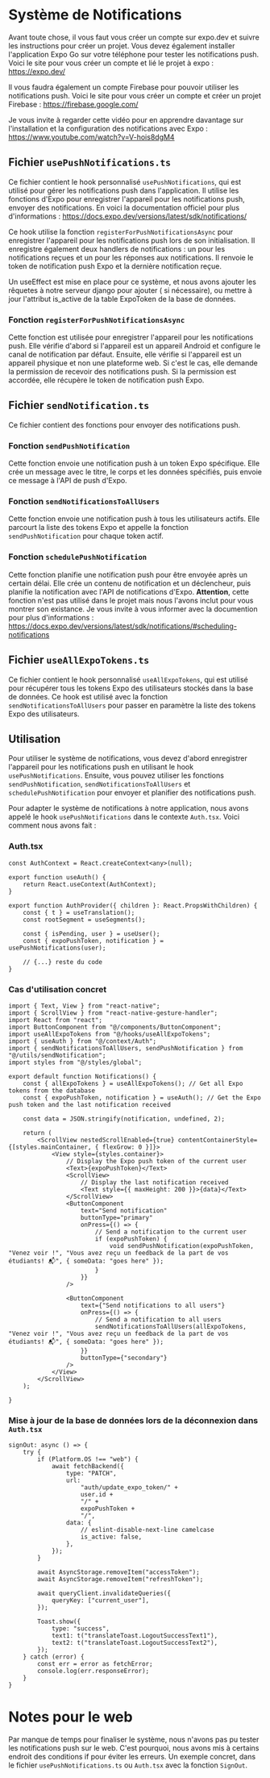 # Système de Notifications

Avant toute chose, il vous faut vous créer un compte sur expo.dev et suivre les instructions pour créer un projet. Vous
devez également installer l'application Expo Go sur votre téléphone pour tester les notifications push. Voici le site
pour vous créer un compte et lié le projet à expo : https://expo.dev/

Il vous faudra également un compte Firebase pour pouvoir utiliser les notifications push. Voici le site pour vous créer
un compte et créer un projet Firebase : https://firebase.google.com/

Je vous invite à regarder cette vidéo pour en apprendre davantage sur l'installation et la configuration des
notifications avec Expo :
https://www.youtube.com/watch?v=V-hois8dgM4

## Fichier `usePushNotifications.ts`

Ce fichier contient le hook personnalisé `usePushNotifications`, qui est utilisé pour gérer les notifications push dans
l'application. Il utilise les fonctions d'Expo pour enregistrer l'appareil pour les notifications push, envoyer des
notifications. En voici la documentation officiel pour plus
d'informations : https://docs.expo.dev/versions/latest/sdk/notifications/

Ce hook utilise la fonction `registerForPushNotificationsAsync` pour enregistrer l'appareil pour les notifications push
lors de son initialisation. Il enregistre également deux handlers de notifications : un pour les notifications reçues
et un pour les réponses aux notifications. Il renvoie le token de notification push Expo et la dernière notification
reçue.

Un useEffect est mise en place pour ce système, et nous avons ajouter les rêquetes à notre serveur django pour ajouter (
si nécessaire), ou mettre à jour l'attribut is_active de la table ExpoToken de la base de données.

### Fonction `registerForPushNotificationsAsync`

Cette fonction est utilisée pour enregistrer l'appareil pour les notifications push. Elle vérifie d'abord si l'appareil
est un appareil Android et configure le canal de notification par défaut. Ensuite, elle vérifie si l'appareil est un
appareil physique et non une plateforme web. Si c'est le cas, elle demande la permission de recevoir des notifications
push. Si la permission est accordée, elle récupère le token de notification push Expo.

## Fichier `sendNotification.ts`

Ce fichier contient des fonctions pour envoyer des notifications push.

### Fonction `sendPushNotification`

Cette fonction envoie une notification push à un token Expo spécifique. Elle crée un message avec le titre, le corps et
les données spécifiés, puis envoie ce message à l'API de push d'Expo.

### Fonction `sendNotificationsToAllUsers`

Cette fonction envoie une notification push à tous les utilisateurs actifs. Elle parcourt la liste des tokens Expo et
appelle la fonction `sendPushNotification` pour chaque token actif.

### Fonction `schedulePushNotification`

Cette fonction planifie une notification push pour être envoyée après un certain délai. Elle crée un contenu de
notification et un déclencheur, puis planifie la notification avec l'API de notifications d'Expo. **Attention**, cette
fonction n'est pas utilisé dans le projet mais nous l'avons inclut pour vous montrer son existance. Je vous invite à
vous informer avec la documention pour plus d'informations :
https://docs.expo.dev/versions/latest/sdk/notifications/#scheduling-notifications

## Fichier `useAllExpoTokens.ts`

Ce fichier contient le hook personnalisé `useAllExpoTokens`, qui est utilisé pour récupérer tous les tokens Expo des
utilisateurs stockés dans la base de données. Ce hook est utilisé avec la fonction `sendNotificationsToAllUsers` pour
passer en paramètre la liste des tokens Expo des utilisateurs.

## Utilisation

Pour utiliser le système de notifications, vous devez d'abord enregistrer l'appareil pour les notifications push en
utilisant le hook `usePushNotifications`. Ensuite, vous pouvez utiliser les
fonctions `sendPushNotification`, `sendNotificationsToAllUsers` et `schedulePushNotification` pour envoyer et planifier
des notifications push.

Pour adapter le système de notifications à notre application, nous avons appelé le hook `usePushNotifications` dans le
contexte `Auth.tsx`. Voici comment nous avons fait :

### Auth.tsx

```tsx
const AuthContext = React.createContext<any>(null);

export function useAuth() {
    return React.useContext(AuthContext);
}

export function AuthProvider({ children }: React.PropsWithChildren) {
    const { t } = useTranslation();
    const rootSegment = useSegments();

    const { isPending, user } = useUser();
    const { expoPushToken, notification } = usePushNotifications(user);

    // {...} reste du code
}

```

### Cas d'utilisation concret

```tsx 
import { Text, View } from "react-native";
import { ScrollView } from "react-native-gesture-handler";
import React from "react";
import ButtonComponent from "@/components/ButtonComponent";
import useAllExpoTokens from "@/hooks/useAllExpoTokens";
import { useAuth } from "@/context/Auth";
import { sendNotificationsToAllUsers, sendPushNotification } from "@/utils/sendNotification";
import styles from "@/styles/global";

export default function Notifications() {
    const { allExpoTokens } = useAllExpoTokens(); // Get all Expo tokens from the database
    const { expoPushToken, notification } = useAuth(); // Get the Expo push token and the last notification received

    const data = JSON.stringify(notification, undefined, 2);

    return (
        <ScrollView nestedScrollEnabled={true} contentContainerStyle={[styles.mainContainer, { flexGrow: 0 }]}>
            <View style={styles.container}>
                // Display the Expo push token of the current user
                <Text>{expoPushToken}</Text>
                <ScrollView>
                    // Display the last notification received
                    <Text style={{ maxHeight: 200 }}>{data}</Text>
                </ScrollView>
                <ButtonComponent
                    text="Send notification"
                    buttonType="primary"
                    onPress={() => {
                        // Send a notification to the current user
                        if (expoPushToken) {
                            void sendPushNotification(expoPushToken, "Venez voir !", "Vous avez reçu un feedback de la part de vos étudiants! 📬", { someData: "goes here" });
                        }
                    }}
                />

                <ButtonComponent
                    text={"Send notifications to all users"}
                    onPress={() => {
                        // Send a notification to all users
                        sendNotificationsToAllUsers(allExpoTokens, "Venez voir !", "Vous avez reçu un feedback de la part de vos étudiants! 📬", { someData: "goes here" });
                    }}
                    buttonType={"secondary"}
                />
            </View>
        </ScrollView>
    );

}
```

### Mise à jour de la base de données lors de la déconnexion dans `Auth.tsx`

```tsx 
signOut: async () => {
    try {
        if (Platform.OS !== "web") {
            await fetchBackend({
                type: "PATCH",
                url:
                    "auth/update_expo_token/" +
                    user.id +
                    "/" +
                    expoPushToken +
                    "/",
                data: {
                    // eslint-disable-next-line camelcase
                    is_active: false,
                },
            });
        }

        await AsyncStorage.removeItem("accessToken");
        await AsyncStorage.removeItem("refreshToken");

        await queryClient.invalidateQueries({
            queryKey: ["current_user"],
        });

        Toast.show({
            type: "success",
            text1: t("translateToast.LogoutSuccessText1"),
            text2: t("translateToast.LogoutSuccessText2"),
        });
    } catch (error) {
        const err = error as fetchError;
        console.log(err.responseError);
    }
}
```

# Notes pour le web

Par manque de temps pour finaliser le système, nous n'avons pas pu tester les notifications push sur le web. C'est
pourquoi, nous avons mis à certains endroit des conditions if pour éviter les erreurs.
Un exemple concret, dans le fichier `usePushNotifications.ts` ou `Auth.tsx` avec la fonction `SignOut`.
